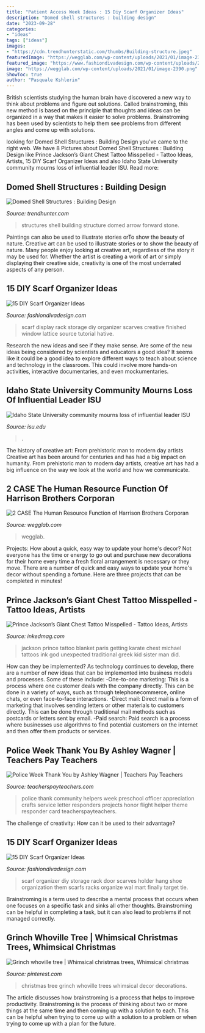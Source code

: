 ```yaml
---
title: "Patient Access Week Ideas : 15 Diy Scarf Organizer Ideas"
description: "Domed shell structures : building design"
date: "2023-09-28"
categories:
- "ideas"
tags: ["ideas"]
images:
- "https://cdn.trendhunterstatic.com/thumbs/Building-structure.jpeg"
featuredImage: "https://wegglab.com/wp-content/uploads/2021/01/image-2390.png"
featured_image: "https://www.fashiondivadesign.com/wp-content/uploads/2013/08/Scarf-rack-finished-4.jpg"
image: "https://wegglab.com/wp-content/uploads/2021/01/image-2390.png"
ShowToc: true
author: "Pasquale Kshlerin"
---
```



British scientists studying the human brain have discovered a new way to think about problems and figure out solutions. Called brainstroming, this new method is based on the principle that thoughts and ideas can be organized in a way that makes it easier to solve problems. Brainstroming has been used by scientists to help them see problems from different angles and come up with solutions.

	

		
looking for Domed Shell Structures : Building Design you've came to the right web. We have 8 Pictures about Domed Shell Structures : Building Design like Prince Jackson’s Giant Chest Tattoo Misspelled - Tattoo Ideas, Artists, 15 DIY Scarf Organizer Ideas and also Idaho State University community mourns loss of influential leader ISU. Read more:
		
    
## Domed Shell Structures : Building Design

<img loading=lazy src="https://cdn.trendhunterstatic.com/thumbs/Building-structure.jpeg" onerror="this.onerror=null;this.src='https://tse4.mm.bing.net/th?id=OIP.BR20Fl_-FNACge7bALmx5QHaLH&amp;pid=15.1';" alt="Domed Shell Structures : Building Design">

_Source: trendhunter.com_

>structures shell building structure domed arrow forward stone. 

	

Paintings can also be used to illustrate stories orTo show the beauty of nature.
Creative art can be used to illustrate stories or to show the beauty of nature. Many people enjoy looking at creative art, regardless of the story it may be used for. Whether the artist is creating a work of art or simply displaying their creative side, creativity is one of the most underrated aspects of any person.

    
## 15 DIY Scarf Organizer Ideas

<img loading=lazy src="https://www.fashiondivadesign.com/wp-content/uploads/2013/08/Scarf-rack-finished-4.jpg" onerror="this.onerror=null;this.src='https://tse3.mm.bing.net/th?id=OIP.tL8ZIfvxoSGx49I6PEiacQHaHa&amp;pid=15.1';" alt="15 DIY Scarf Organizer Ideas">

_Source: fashiondivadesign.com_

>scarf display rack storage diy organizer scarves creative finished window lattice source tutorial hative. 

	

Research the new ideas and see if they make sense.
Are some of the new ideas being considered by scientists and educators a good idea? It seems like it could be a good idea to explore different ways to teach about science and technology in the classroom. This could involve more hands-on activities, interactive documentaries, and even mockumentaries.

    
## Idaho State University Community Mourns Loss Of Influential Leader ISU

<img loading=lazy src="https://www.isu.edu/media/publications/headlines/fall-2019/CWHOGLodore2.JPG" onerror="this.onerror=null;this.src='https://tse3.mm.bing.net/th?id=OIP.NvAutubbtvhmyMiodcpy_QHaFj&amp;pid=15.1';" alt="Idaho State University community mourns loss of influential leader ISU">

_Source: isu.edu_

>. 

	

The history of creative art: From prehistoric man to modern day artists
Creative art has been around for centuries and has had a big impact on humanity. From prehistoric man to modern day artists, creative art has had a big influence on the way we look at the world and how we communicate.

    
## 2 CASE The Human Resource Function Of Harrison Brothers Corporan

<img loading=lazy src="https://wegglab.com/wp-content/uploads/2021/01/image-2390.png" onerror="this.onerror=null;this.src='https://tse2.mm.bing.net/th?id=OIP.wTn98g3HrkhUs-lfsVN-OQAAAA&amp;pid=15.1';" alt="2 CASE The Human Resource Function of Harrison Brothers Corporan">

_Source: wegglab.com_

>wegglab. 

	

Projects: How about a quick, easy way to update your home's decor?
Not everyone has the time or energy to go out and purchase new decorations for their home every time a fresh floral arrangement is necessary or they move. There are a number of quick and easy ways to update your home's decor without spending a fortune. Here are three projects that can be completed in minutes!

    
## Prince Jackson’s Giant Chest Tattoo Misspelled - Tattoo Ideas, Artists

<img loading=lazy src="https://www.inkedmag.com/.image/t_share/MTU5MDMyMTc4NTc4MDQwNjAw/prince-jackson-tattoo5.jpg" onerror="this.onerror=null;this.src='https://tse2.mm.bing.net/th?id=OIP.-Ly9TfDiJoRvxK-Mt1DcCAHaHb&amp;pid=15.1';" alt="Prince Jackson’s Giant Chest Tattoo Misspelled - Tattoo Ideas, Artists">

_Source: inkedmag.com_

>jackson prince tattoo blanket paris getting karate chest michael tattoos ink god unexpected traditional greek kid sister man did. 

	

How can they be implemented?
As technology continues to develop, there are a number of new ideas that can be implemented into business models and processes. Some of these include: 
-One-to-one marketing: This is a process where one customer deals with the company directly. This can be done in a variety of ways, such as through telephonecommerce, online chats, or even face-to-face interactions. 
-Direct mail: Direct mail is a form of marketing that involves sending letters or other materials to customers directly. This can be done through traditional mail methods such as postcards or letters sent by email. 
-Paid search: Paid search is a process where businesses use algorithms to find potential customers on the internet and then offer them products or services.

    
## Police Week Thank You By Ashley Wagner | Teachers Pay Teachers

<img loading=lazy src="https://ecdn.teacherspayteachers.com/thumbitem/Police-Week-Thank-You-1853841-1459507239/original-1853841-3.jpg" onerror="this.onerror=null;this.src='https://tse4.mm.bing.net/th?id=OIP.J6hGvwJZPS5BhNtrGp2KUgAAAA&amp;pid=15.1';" alt="Police Week Thank You by Ashley Wagner | Teachers Pay Teachers">

_Source: teacherspayteachers.com_

>police thank community helpers week preschool officer appreciation crafts service letter responders projects honor flight helper theme responder card teacherspayteachers. 

	

The challenge of creativity: How can it be used to their advantage?
 

    
## 15 DIY Scarf Organizer Ideas

<img loading=lazy src="https://www.fashiondivadesign.com/wp-content/uploads/2013/08/382989_976918839882_23102508_40193264_1601576038_n.jpg" onerror="this.onerror=null;this.src='https://tse1.mm.bing.net/th?id=OIP.0undv4sc3Z-zH8uGTRWZywHaMY&amp;pid=15.1';" alt="15 DIY Scarf Organizer Ideas">

_Source: fashiondivadesign.com_

>scarf organizer diy storage rack door scarves holder hang shoe organization them scarfs racks organize wal mart finally target tie. 

	

Brainstroming is a term used to describe a mental process that occurs when one focuses on a specific task and sinks all other thoughts. Brainstroming can be helpful in completing a task, but it can also lead to problems if not managed correctly.

    
## Grinch Whoville Tree | Whimsical Christmas Trees, Whimsical Christmas

<img loading=lazy src="https://i.pinimg.com/originals/fe/f7/62/fef7620c4934c276d55a97f15be511d6.jpg" onerror="this.onerror=null;this.src='https://tse3.mm.bing.net/th?id=OIP.EkiYtxC1m6DU-DMxi0xtrwAAAA&amp;pid=15.1';" alt="Grinch whoville tree | Whimsical christmas trees, Whimsical christmas">

_Source: pinterest.com_

>christmas tree grinch whoville trees whimsical decor decorations. 

	

The article discusses how brainstroming is a process that helps to improve productivity. Brainstroming is the process of thinking about two or more things at the same time and then coming up with a solution to each. This can be helpful when trying to come up with a solution to a problem or when trying to come up with a plan for the future.

